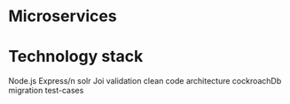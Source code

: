 # Microservices 
# Technology stack
 Node.js 
 Express/n
 solr
 Joi validation
 clean code architecture
 cockroachDb
 migration
 test-cases
